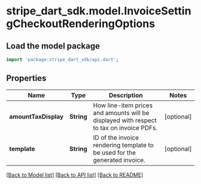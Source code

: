 # stripe_dart_sdk.model.InvoiceSettingCheckoutRenderingOptions

## Load the model package
```dart
import 'package:stripe_dart_sdk/api.dart';
```

## Properties
Name | Type | Description | Notes
------------ | ------------- | ------------- | -------------
**amountTaxDisplay** | **String** | How line-item prices and amounts will be displayed with respect to tax on invoice PDFs. | [optional] 
**template** | **String** | ID of the invoice rendering template to be used for the generated invoice. | [optional] 

[[Back to Model list]](../README.md#documentation-for-models) [[Back to API list]](../README.md#documentation-for-api-endpoints) [[Back to README]](../README.md)


